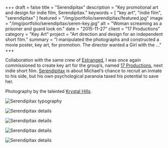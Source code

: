 +++
draft = false
title = "Serendipitax"
description = "Key promotional art and design for indie film, Serendipitax."
keywords = [ "key art", "indie film", "serendipitax" ]
featured = "/img/portfolio/serendipitax/featured.jpg"
image = "/img/portfolio/serendipitax/seren-key.jpg"
alt = "Woman screaming as a prisoner and guard look on."
date = "2015-11-27"
client = "17 Productions"
category = "Key Art"
project = "Art direction and design for an independent short film."
summary = "I manipulated the photographs and constructed a movie poster, key art, for promotion. The director wanted a Girl with the ..."
+++

Collaboration with the same crew of [Estranged](http://williampansky.com/portfolio/estranged), I was once again commissioned to create key art for the group’s, named [17 Productions](https://www.facebook.com/17-productions-483227768524815/), next indie short film. [Serendipitax](https://www.facebook.com/Serendipitax/) is about Michael’s chance to recruit an inmate to his side, but his own psychological paranoia taxed his potential to save her.

Photography by the talented [Krystal Hills](https://www.facebook.com/KrystalHills).

![Serendipitax typography](/img/portfolio/serendipitax/seren-type.png)

![Serendipitax details](/img/portfolio/serendipitax/seren-detail-01.jpg)

![Serendipitax details](/img/portfolio/serendipitax/seren-detail-02.jpg)

![Serendipitax details](/img/portfolio/serendipitax/seren-detail-03.jpg)

![Serendipitax details](/img/portfolio/serendipitax/seren-detail-04.jpg)
